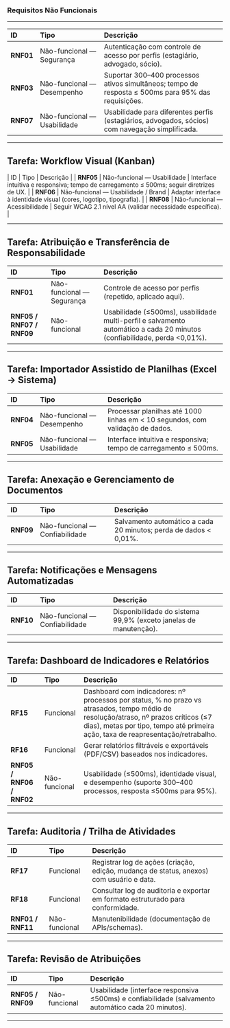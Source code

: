 ### Requisitos Não Funcionais

---

| ID | Tipo | Descrição |
| :--- | :--- | :--- |
| **RNF01** | Não-funcional — Segurança | Autenticação com controle de acesso por perfis (estagiário, advogado, sócio). |
| **RNF03** | Não-funcional — Desempenho | Suportar 300–400 processos ativos simultâneos; tempo de resposta ≤ 500ms para 95% das requisições. |
| **RNF07** | Não-funcional — Usabilidade | Usabilidade para diferentes perfis (estagiários, advogados, sócios) com navegação simplificada. |

---

## Tarefa: Workflow Visual (Kanban)

| ID | Tipo | Descrição |
| **RNF05** | Não-funcional — Usabilidade | Interface intuitiva e responsiva; tempo de carregamento ≤ 500ms; seguir diretrizes de UX. |
| **RNF06** | Não-funcional — Usabilidade / Brand | Adaptar interface à identidade visual (cores, logotipo, tipografia). |
| **RNF08** | Não-funcional — Acessibilidade | Seguir WCAG 2.1 nível AA (validar necessidade específica). |

---

## Tarefa: Atribuição e Transferência de Responsabilidade

| ID | Tipo | Descrição |
| :--- | :--- | :--- |
| **RNF01** | Não-funcional — Segurança | Controle de acesso por perfis (repetido, aplicado aqui). |
| **RNF05 / RNF07 / RNF09** | Não-funcional | Usabilidade (≤500ms), usabilidade multi-perfil e salvamento automático a cada 20 minutos (confiabilidade, perda <0,01%). |

---

## Tarefa: Importador Assistido de Planilhas (Excel → Sistema)

| ID | Tipo | Descrição |
| :--- | :--- | :--- |
| **RNF04** | Não-funcional — Desempenho | Processar planilhas até 1000 linhas em < 10 segundos, com validação de dados. |
| **RNF05** | Não-funcional — Usabilidade | Interface intuitiva e responsiva; tempo de carregamento ≤ 500ms. |

---

## Tarefa: Anexação e Gerenciamento de Documentos

| ID | Tipo | Descrição |
| :--- | :--- | :--- |
| **RNF09** | Não-funcional — Confiabilidade | Salvamento automático a cada 20 minutos; perda de dados < 0,01%. |

---

## Tarefa: Notificações e Mensagens Automatizadas

| ID | Tipo | Descrição |
| :--- | :--- | :--- |
| **RNF10** | Não-funcional — Confiabilidade | Disponibilidade do sistema 99,9% (exceto janelas de manutenção). |

---

## Tarefa: Dashboard de Indicadores e Relatórios

| ID | Tipo | Descrição |
| :--- | :--- | :--- |
| **RF15** | Funcional | Dashboard com indicadores: nº processos por status, % no prazo vs atrasados, tempo médio de resolução/atraso, nº prazos críticos (≤7 dias), metas por tipo, tempo até primeira ação, taxa de reapresentação/retrabalho. |
| **RF16** | Funcional | Gerar relatórios filtráveis e exportáveis (PDF/CSV) baseados nos indicadores. |
| **RNF05 / RNF06 / RNF02** | Não-funcional | Usabilidade (≤500ms), identidade visual, e desempenho (suporte 300–400 processos, resposta ≤500ms para 95%). |

---

## Tarefa: Auditoria / Trilha de Atividades

| ID | Tipo | Descrição |
| :--- | :--- | :--- |
| **RF17** | Funcional | Registrar log de ações (criação, edição, mudança de status, anexos) com usuário e data. |
| **RF18** | Funcional | Consultar log de auditoria e exportar em formato estruturado para conformidade. |
| **RNF01 / RNF11** | Não-funcional | Manutenibilidade (documentação de APIs/schemas). |

---

## Tarefa: Revisão de Atribuições

| ID | Tipo | Descrição |
| :--- | :--- | :--- |
| **RNF05 / RNF09** | Não-funcional | Usabilidade (interface responsiva ≤500ms) e confiabilidade (salvamento automático cada 20 minutos). |

---